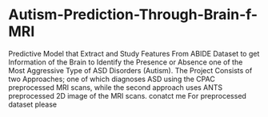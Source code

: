 # Autism-Prediction-Through-Brain-f-MRI
Predictive Model that Extract and Study Features From ABIDE Dataset to get Information of the Brain to Identify the Presence
or Absence one of the Most Aggressive Type of ASD Disorders (Autism).
The Project Consists of two Approaches; one of which diagnoses ASD using the CPAC preprocessed MRI scans, 
while the second approach uses ANTS preprocessed 2D image of the MRI scans.
 conatct me For  preprocessed dataset please
